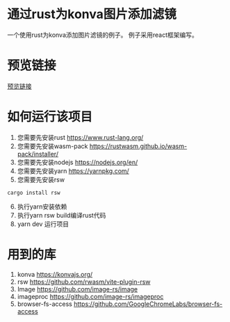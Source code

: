 # 通过rust为konva图片添加滤镜
一个使用rust为konva添加图片滤镜的例子。
例子采用react框架编写。

# 预览链接
[预览链接](https://yirandidi.github.io/yr_rust_konva/)

# 如何运行该项目
1. 您需要先安装rust
https://www.rust-lang.org/
2. 您需要先安装wasm-pack
https://rustwasm.github.io/wasm-pack/installer/
3. 您需要先安装nodejs
https://nodejs.org/en/
4. 您需要先安装yarn
https://yarnpkg.com/
5. 您需要先安装rsw
````
cargo install rsw
````
6. 执行yarn安装依赖
7. 执行yarn rsw build编译rust代码
8. yarn dev 运行项目

# 用到的库
1. konva
https://konvajs.org/
2. rsw
https://github.com/rwasm/vite-plugin-rsw
3. Image
https://github.com/image-rs/image
4. imageproc
https://github.com/image-rs/imageproc
5. browser-fs-access
https://github.com/GoogleChromeLabs/browser-fs-access
